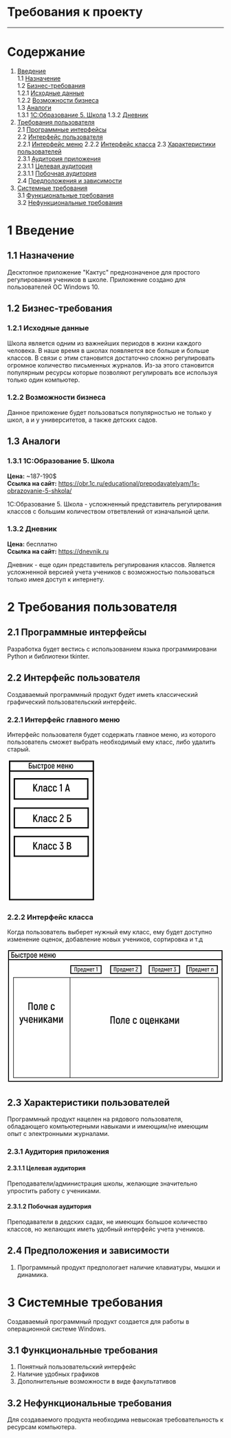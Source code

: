 # Требования к проекту
---

# Содержание
1. [Введение](#intro)  
1.1 [Назначение](#appointment)  
1.2 [Бизнес-требования](#business_requirements)  
1.2.1 [Исходные данные](#initial_data)  
1.2.2 [Возможности бизнеса](#business_opportunities)  
1.3 [Аналоги](#analogues)  
1.3.1 [1С:Образование 5. Школа](#1c)
1.3.2 [Дневник](#dnevnik)
2. [Требования пользователя](#user_requirements)  
2.1 [Программные интерфейсы](#software_interfaces)  
2.2 [Интерфейс пользователя](#user_interface)  
2.2.1 [Интерфейс меню](#user_interface_menu)
2.2.2 [Интерфейс класса](#user_interface_class)
2.3 [Характеристики пользователей](#user_specifications)  
2.3.1 [Аудитория приложения](#application_audience)  
2.3.1.1 [Целевая аудитория](#target_audience)  
2.3.1.1 [Побочная аудитория](#collateral_audience)  
2.4 [Предположения и зависимости](#assumptions_and_dependencies)  
3. [Системные требования](#system_requirements)  
3.1 [Функциональные требования](#functional_requirements)  
3.2 [Нефункциональные требования](#non-functional_requirements)  

<a name="intro"/>

# 1 Введение

<a name="appointment"/>

## 1.1 Назначение
Десктопное приложение "Кактус" преднозначеное для простого регулирования учеников в школе.
Приложение создано для пользователей ОС Windows 10.

<a name="business_requirements"/>

## 1.2 Бизнес-требования

<a name="initial_data"/>

### 1.2.1 Исходные данные
Школа является одним из важнейших периодов в жизни каждого человека. В наше время в школах появляется все больше и больше классов. В связи с этим становится достаточно сложно регулировать огромное количество письменных журналов.  Из-за этого становится популярным ресурсы которые позволяют регулировать все используя только один компьютер.

<a name="business_opportunities"/>

### 1.2.2 Возможности бизнеса
Данное приложение будет пользоваться популярностью не только у школ, а и у университетов, а также детских садов.

<a name = "analogues"/>

## 1.3 Аналоги

<a name = "1c"/>

### 1.3.1 1С:Образование 5. Школа

**Цена:** ~187-190$  
**Ссылка на сайт:** https://obr.1c.ru/educational/prepodavatelyam/1s-obrazovanie-5-shkola/

1С:Образование 5. Школа - усложненный представитель регулирования классов с большим количеством ответвлений от изначальной цели.

<a name = "dnevnik"/>

### 1.3.2 Дневник

**Цена:** бесплатно  
**Ссылка на сайт:** https://dnevnik.ru

Дневник - еще один представитель регулирования классов. Является усложненной версией учета учеников с возможностью пользоваться только имея доступ к интернету.


# 2 Требования пользователя

<a name="software_interfaces"/>

## 2.1 Программные интерфейсы
Разработка будет вестись с использованием языка программировани Python и библиотеки tkinter.

<a name="user_interface"/>

## 2.2 Интерфейс пользователя
Создаваемый программный продукт будет иметь классический графический пользовательский интерфейс.

<a name="user_interface_menu"/>

### 2.2.1 Интерфейс главного меню
Интерфейс пользователя будет содержать главное меню, из которого пользователь сможет выбрать необходимый ему класс, либо удалить старый.

![alt text](imgMenu.PNG)


<a name="user_interface_class"/>

### 2.2.2 Интерфейс класса
Когда пользователь выберет нужный ему класс, ему будет доступно изменение оценок, добавление новых учеников, сортировка и т.д

![alt text](img1.PNG)


<a name="user_specifications"/>

## 2.3 Характеристики пользователей
Программный продукт нацелен на рядового пользователя, обладающего компьютерными навыками и имеющим/не имеющим опыт с электронными журналами.

<a name="user_classes"/>

### 2.3.1 Аудитория приложения

<a name="target_audience"/>

#### 2.3.1.1 Целевая аудитория
Преподаватели/администрация школы, желающие значительно упростить работу с учениками.

<a name="collateral_audience"/>

#### 2.3.1.2 Побочная аудитория
Преподаватели в дедских садах, не имеющих большое количество классов, но желающих иметь удобный интерфейс учета учеников.

<a name="assumptions_and_dependencies"/>

## 2.4 Предположения и зависимости
1. Программный продукт предпологает наличие клавиатуры, мышки и динамика.

<a name="system_requirements"/>

# 3 Системные требования
Создаваемый программный продукт создается для работы в операционной системе Windows.

<a name="functional_requirements"/>

## 3.1 Функциональные требования
1. Понятный пользовательский интерфейс
2. Наличие удобных графиков
3. Дополнительные возможности в виде факультативов

<a name="non-functional_requirements"/>

## 3.2 Нефункциональные требования
Для создаваемого продукта необходима невысокая требовательность к ресурсам компьютера.
